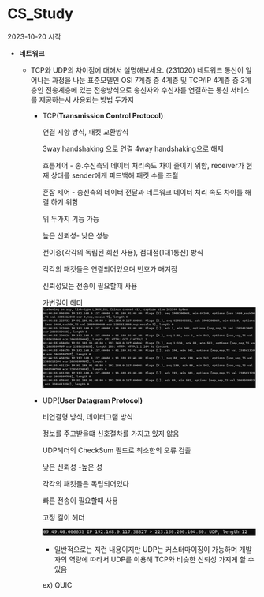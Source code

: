 # CS_Study
2023-10-20 시작
- **네트워크**
	- TCP와 UDP의 차이점에 대해서 설명해보세요. (231020)
		네트워크 통신이 일어나는 과정을 나눈 표준모델인 OSI 7계층 중 4계층 및 TCP/IP 4계층 중 3계층인 전송계층에 있는 전송방식으로 송신자와 수신자를 연결하는 통신 서비스를 제공하는서 사용되는 방법 두가지
		
		- TCP(****Transmission Control Protocol)****
			
			연결 지향 방식, 패킷 교환방식
			
			3way handshaking 으로 연결 4way handshaking으로 해제
			
			흐름제어 - 송.수신측의 데이터 처리속도 차이 줄이기 위함, receiver가 현재 상태를 sender에게 피드백해 패킷 수를 조절
			
			혼잡 제어 - 송신측의 데이터 전달과 네트워크 데이터 처리 속도 차이를 해결 하기 위함
			
			위 두가지 기능 가능
			
			높은 신뢰성- 낮은 성능
			
			전이중(각각의 독립된 회선 사용), 점대점(1대1통신) 방식
			
			각각의 패킷들은 연결되어있으며 번호가 매겨짐
			
			신뢰성있는 전송이 필요할때 사용
			
			가변길이 헤더
			![tcpex](https://raw.githubusercontent.com/yys9905/CS_Study/main/yang/image/tcpex.png)
			
		- UDP(****User Datagram Protocol)****
		
			비연결형 방식, 데이터그램 방식
			
			정보를 주고받을떄 신호절차를 가지고 있지 않음
			
			UDP헤더의 CheckSum 필드로 최소한의 오류 검출
			
			낮은 신뢰성 -높은 성
			
			각각의 패킷들은 독립되어있다
			
			빠른 전송이 필요할때 사용
			
			고정 길이 헤더
			
			![udpex](https://raw.githubusercontent.com/yys9905/CS_Study/main/yang/image/udpex.png)
			
			- 일반적으로는 저런 내용이지만 UDP는 커스터마이징이 가능하며 개발자의 역량에 따라서 UDP를 이용해 TCP와 비슷한 신뢰성 가지게 할 수 있음
			
			ex) QUIC
